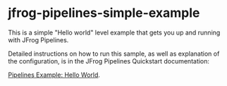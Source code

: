 # jfrog-pipelines-simple-example   

This is a simple  "Hello world" level example that gets you up and running with JFrog Pipelines. 



Detailed instructions on how to run this sample, as well as explanation of the configuration, is in the JFrog Pipelines Quickstart documentation:



[Pipelines Example: Hello World](https://www.jfrog.com/confluence/display/JFROG/Pipeline+Example%3A+Hello+World).
